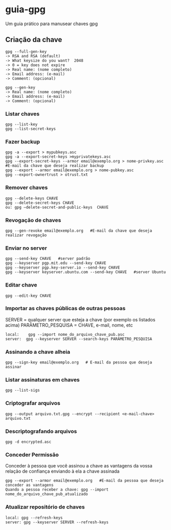 # guia-gpg

Um guia prático para manusear chaves gpg

## Criação da chave

```
gpg --full-gen-key
-> RSA and RSA (default)
-> What keysize do you want?  2048
-> 0 = key does not expire
-> Real name: (nome completo)
-> Email address: (e-mail)
-> Comment: (opcional)

gpg --gen-key
-> Real name: (nome completo)
-> Email address: (e-mail)
-> Comment: (opcional)
```

### Listar chaves

```
gpg --list-key
gpg --list-secret-keys
```

### Fazer backup

```
gpg -a --export > mypubkeys.asc
gpg -a --export-secret-keys >myprivatekeys.asc
gpg --export-secret-keys --armor email@exemplo.org > nome-privkey.asc #E-mail da chave que deseja realizar backup
gpg --export --armor email@exemplo.org > nome-pubkey.asc
gpg --export-ownertrust > otrust.txt
```

### Remover chaves

```
gpg --delete-keys CHAVE
gpg --delete-secret-keys CHAVE
ou: gpg –delete-secret-and-public-keys  CHAVE
```

### Revogação de chaves

```
gpg --gen-revoke email@exemplo.org   #E-mail da chave que deseja realizar revogação
```

### Enviar no server

```
gpg --send-key CHAVE   #server padrão
gpg --keyserver pgp.mit.edu --send-key CHAVE
gpg --keyserver pgp.key-server.io --send-key CHAVE
gpg --keyserver keyserver.ubuntu.com --send-key CHAVE   #server Ubuntu
```

### Editar chave

```
gpg --edit-key CHAVE
```

### Importar as chaves públicas de outras pessoas

SERVER = qualquer server que esteja a chave (por exemplo os listados acima)
PARÂMETRO_PESQUISA = CHAVE, e-mail, nome, etc
```
local:    gpg --import nome_do_arquivo_chave_pub.asc
server:  gpg --keyserver SERVER --search-keys PARÂMETRO_PESQUISA
```

### Assinando a chave alheia

```
gpg --sign-key email@exemplo.org   # E-mail da pessoa que deseja assinar
```

### Listar assinaturas em chaves

```
gpg --list-sigs
```

### Criptografar arquivos

```
gpg --output arquivo.txt.gpg --encrypt --recipient <e-mail-chave> arquivo.txt
```

### Descriptografando arquivos

```
gpg -d encrypted.asc
```

### Conceder Permissão

Conceder à pessoa que você assinou a chave as vantagens da vossa relação de confiança enviando à ela a chave assinada

```
gpg --export --armor email@exemplo.org   #E-mail da pessoa que deseja conceder as vantagens
Quando a pessoa receber a chave: gpg --import nome_do_arquivo_chave_pub_atualizado
```

### Atualizar repositório de chaves

```
local: gpg --refresh-keys
server: gpg --keyserver SERVER --refresh-keys
```
